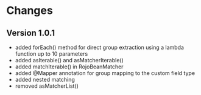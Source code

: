 # Changes

## Version 1.0.1
- added forEach() method for direct group extraction using a lambda function up to 10 parameters
- added asIterable() and asMatcherIterable()
- added matchIterable() in RojoBeanMatcher
- added @Mapper annotation for group mapping to the custom field type
- added nested matching
- removed asMatcherList()
